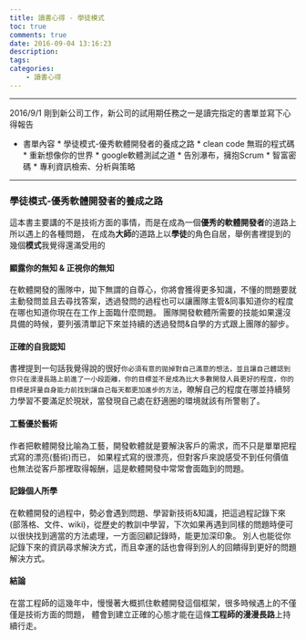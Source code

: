 ```yaml
---
title: 讀書心得 - 學徒模式
toc: true
comments: true
date: 2016-09-04 13:16:23
description:
tags:
categories:
    - 讀書心得
---
```

***
2016/9/1 剛到新公司工作，新公司的試用期任務之一是讀完指定的書單並寫下心得報告

*    書單內容
    *    學徒模式-優秀軟體開發者的養成之路
    *    clean code 無瑕的程式碼
    *    重新想像你的世界
    *    google軟體測試之道
    *    告別瀑布，擁抱Scrum
    *    智富密碼
    *    專利資訊檢索、分析與策略
***
### 學徒模式-優秀軟體開發者的養成之路
這本書主要講的不是技術方面的事情，而是在成為一個**優秀的軟體開發者**的道路上所以遇上的各種問題，
在成為**大師**的道路上以**學徒**的角色自居，舉例書裡提到的幾個**模式**我覺得還滿受用的

#### 顯露你的無知 & 正視你的無知
在軟體開發的團隊中，拋下無謂的自尊心，你將會獲得更多知識，不懂的問題要就主動發問並且去尋找答案，透過發問的過程也可以讓團隊主管&同事知道你的程度在哪也知道你現在在工作上面臨什麼問題。
團隊開發軟體所需要的技能如果還沒具備的時候，要列張清單記下來並持續的透過發問&自學的方式跟上團隊的腳步。

#### 正確的自我認知
書裡提到一句話我覺得說的很好`你必須有意的拋掉對自己滿意的想法，並且讓自己體認到你只在漫漫長路上前進了一小段距離，你的目標並不是成為比大多數開發人員更好的程度，你的目標是評量自身能力前找到讓自己每天都更加進步的方法`，暸解自己的程度在哪並持續努力學習不要滿足於現狀，當發現自己處在舒適圈的環境就該有所警剔了。

#### 工藝優於藝術
作者把軟體開發比喻為工藝，開發軟體就是要解決客戶的需求，而不只是單單把程式寫的漂亮(藝術)而已，
如果程式寫的很漂亮，但對客戶來說感受不到任何價值也無法從客戶那裡取得報酬，這是軟體開發中常常會面臨到的問題。

#### 記錄個人所學
在軟體開發的過程中，勢必會遇到問題、學習新技術&知識，把這過程記錄下來(部落格、文件、wiki)，從歷史的教訓中學習，下次如果再遇到同樣的問題時便可以很快找到適當的方法處理，一方面回顧記錄時，能更加深印象。
別人也能從你記錄下來的資訊尋求解決方式，而且幸運的話也會得到別人的回饋得到更好的問題解決方式。

#### 結論
在當工程師的這幾年中，慢慢著大概抓住軟體開發這個框架，很多時候遇上的不僅僅是技術方面的問題，
體會到建立正確的心態才能在這條**工程師的漫漫長路**上持續行走。
